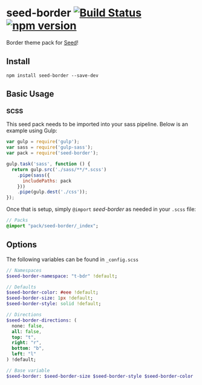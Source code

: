 # seed-border [![Build Status](https://travis-ci.org/helpscout/seed-border.svg?branch=master)](https://travis-ci.org/helpscout/seed-border) [![npm version](https://badge.fury.io/js/seed-color-scheme.svg)](https://badge.fury.io/js/seed-color-scheme)

Border theme pack for [Seed](https://github.com/helpscout/seed)!

## Install
```
npm install seed-border --save-dev
```


## Basic Usage

### SCSS
This seed pack needs to be imported into your sass pipeline. Below is an example using Gulp:


```javascript
var gulp = require('gulp');
var sass = require('gulp-sass');
var pack = require('seed-border');

gulp.task('sass', function () {
  return gulp.src('./sass/**/*.scss')
    .pipe(sass({
      includePaths: pack
    }))
    .pipe(gulp.dest('./css'));
});
```

Once that is setup, simply `@import` *seed-border* as needed in your `.scss` file:

```sass
// Packs
@import "pack/seed-border/_index";
```

## Options

The following variables can be found in `_config.scss`

```sass
// Namespaces
$seed-border-namespace: "t-bdr" !default;

// Defaults
$seed-border-color: #eee !default;
$seed-border-size: 1px !default;
$seed-border-style: solid !default;

// Directions
$seed-border-directions: (
  none: false,
  all: false,
  top: "t",
  right: "r",
  bottom: "b",
  left: "l"
) !default;

// Base variable
$seed-border: $seed-border-size $seed-border-style $seed-border-color !default;
```
